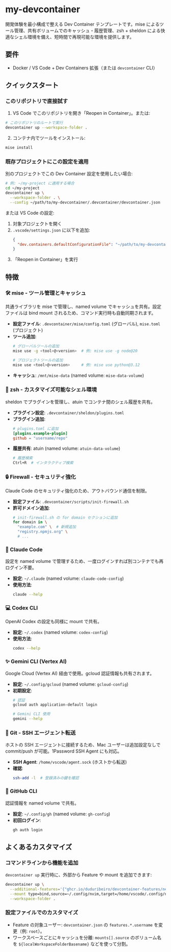 # my-devcontainer

開発体験を最小構成で整える Dev Container テンプレートです。mise によるツール管理、共有ボリュームでのキャッシュ・履歴管理、zsh + sheldon による快適なシェル環境を備え、短時間で再現可能な環境を提供します。

## 要件

- Docker / VS Code + Dev Containers 拡張（または `devcontainer` CLI）

## クイックスタート

### このリポジトリで直接試す

1. VS Code でこのリポジトリを開き「Reopen in Container」。または:

```bash
# このリポジトリのルートで実行
devcontainer up --workspace-folder .
```

2. コンテナ内でツールをインストール:

```bash
mise install
```

### 既存プロジェクトにこの設定を適用

別のプロジェクトでこの Dev Container 設定を使用したい場合:

```bash
# 例: ~/my-project に適用する場合
cd ~/my-project
devcontainer up \
  --workspace-folder . \
  --config ~/path/to/my-devcontainer/.devcontainer/devcontainer.json
```

または VS Code の設定:
1. 対象プロジェクトを開く
2. `.vscode/settings.json` に以下を追加:
   ```json
   {
     "dev.containers.defaultConfigurationFile": "~/path/to/my-devcontainer/.devcontainer/devcontainer.json"
   }
   ```
3. 「Reopen in Container」を実行

## 特徴

### 🛠️ mise - ツール管理とキャッシュ

共通ライブラリを mise で管理し、named volume でキャッシュを共有。設定ファイルは bind mount されるため、コマンド実行時も自動同期されます。

- **設定ファイル**: `.devcontainer/mise/config.toml` (グローバル), `mise.toml` (プロジェクト)
- **ツール追加**:
  ```bash
  # グローバルツールの追加
  mise use -g <tool>@<version>  # 例: mise use -g node@20
  
  # プロジェクトツールの追加
  mise use <tool>@<version>     # 例: mise use python@3.12
  ```
- **キャッシュ**: `/mnt/mise-data` (named volume: `mise-data-volume`)

### 🐚 zsh - カスタマイズ可能なシェル環境

sheldon でプラグインを管理し、atuin でコンテナ間のシェル履歴を共有。

- **プラグイン設定**: `.devcontainer/sheldon/plugins.toml`
- **プラグイン追加**:
  ```toml
  # plugins.toml に追加
  [plugins.example-plugin]
  github = "username/repo"
  ```
- **履歴共有**: atuin (named volume: `atuin-data-volume`)
  ```bash
  # 履歴検索
  Ctrl+R  # インタラクティブ検索
  ```

### 🔒 Firewall - セキュリティ強化

Claude Code のセキュリティ強化のため、アウトバウンド通信を制限。

- **設定ファイル**: `.devcontainer/scripts/init-firewall.sh`
- **許可ドメイン追加**:
  ```bash
  # init-firewall.sh の for domain セクションに追加
  for domain in \
    "example.com" \  # 新規追加
    "registry.npmjs.org" \
    # ...
  ```

### 🤖 Claude Code

設定を named volume で管理するため、一度ログインすれば別コンテナでも再ログイン不要。

- **設定**: `~/.claude` (named volume: `claude-code-config`)
- **使用方法**:
  ```bash
  claude --help
  ```

### 💻 Codex CLI

OpenAI Codex の設定も同様に mount で共有。

- **設定**: `~/.codex` (named volume: `codex-config`)
- **使用方法**:
  ```bash
  codex --help
  ```

### ✨ Gemini CLI (Vertex AI)

Google Cloud (Vertex AI) 経由で使用。gcloud 認証情報も共有されます。

- **設定**: `~/.config/gcloud` (named volume: `gcloud-config`)
- **初期設定**:
  ```bash
  # 認証
  gcloud auth application-default login
  
  # Gemini CLI 使用
  gemini --help
  ```

### 🔑 Git - SSH エージェント転送

ホストの SSH エージェントに接続するため、Mac ユーザーは追加設定なしで commit/push が可能。1Password SSH Agent にも対応。

- **SSH Agent**: `/home/vscode/agent.sock` (ホストから転送)
- **確認**:
  ```bash
  ssh-add -l  # 登録済みの鍵を確認
  ```

### 🐙 GitHub CLI

認証情報を named volume で共有。

- **設定**: `~/.config/gh` (named volume: `gh-config`)
- **初回ログイン**:
  ```bash
  gh auth login
  ```

## よくあるカスタマイズ

### コマンドラインから機能を追加

`devcontainer up` 実行時に、外部から Feature や mount を追加できます:

```bash
devcontainer up \
  --additional-features='{"ghcr.io/duduribeiro/devcontainer-features/neovim:1": {}}' \
  --mount type=bind,source=~/.config/nvim,target=/home/vscode/.config/nvim \
  --workspace-folder .
```

### 設定ファイルでのカスタマイズ

- Feature の対象ユーザー: `devcontainer.json` の `features.*.username` を変更（例: `root`）。
- ワークスペースごとにキャッシュを分離: `mounts[].source` のボリューム名を `${localWorkspaceFolderBasename}` などを使って分割。
